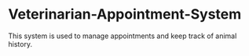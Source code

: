 # Veterinarian-Appointment-System
This system is used to manage appointments and keep track of animal
history.